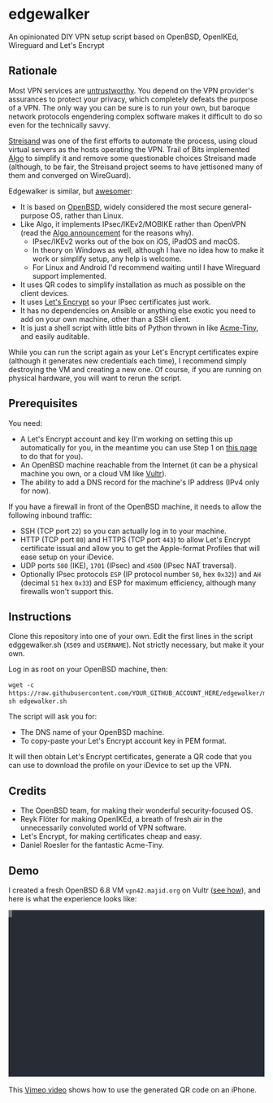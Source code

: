 # edgewalker
An opinionated DIY VPN setup script based on OpenBSD, OpenIKEd, Wireguard and Let's Encrypt

## Rationale

Most VPN services are [untrustworthy](https://mjtsai.com/blog/2019/07/16/most-free-vpn-apps-secretly-owned-by-china/). You depend on the VPN provider's assurances to protect your privacy, which completely defeats the purpose of a VPN. The only way you can be sure is to run your own, but baroque network protocols engendering complex software makes it difficult to do so even for the technically savvy.

[Streisand](https://github.com/StreisandEffect/streisand) was one of the first efforts to automate the process, using cloud virtual servers as the hosts operating the VPN. Trail of Bits implemented [Algo](https://blog.trailofbits.com/2016/12/12/meet-algo-the-vpn-that-works/) to simplify it and remove some questionable choices Streisand made (although, to be fair, the Streisand project seems to have jettisoned many of them and converged on WireGuard).

Edgewalker is similar, but [awesomer](https://xkcd.com/483/):

* It is based on [OpenBSD](https://www.openbsd.org/), widely considered the most secure general-purpose OS, rather than Linux.
* Like Algo, it implements IPsec/IKEv2/MOBIKE rather than OpenVPN (read the [Algo announcement](https://blog.trailofbits.com/2016/12/12/meet-algo-the-vpn-that-works/) for the reasons why).
  * IPsec/IKEv2 works out of the box on iOS, iPadOS and macOS.
  * In theory on Windows as well, although I have no idea how to make it work or simplify setup, any help is welcome.
  * For Linux and Android I'd recommend waiting until I have Wireguard support implemented.
* It uses QR codes to simplify installation as much as possible on the client devices.
* It uses [Let's Encrypt](https://letsencrypt.org/) so your IPsec certificates just work.
* It has no dependencies on Ansible or anything else exotic you need to add on your own machine, other than a SSH client.
* It is just a shell script with little bits of Python thrown in like [Acme-Tiny](https://github.com/diafygi/acme-tiny), and easily auditable.

While you can run the script again as your Let's Encrypt certificates expire (although it generates new credentials each time), I recommend simply destroying the VM and creating a new one. Of course, if you are running on physical hardware, you will want to rerun the script.

## Prerequisites

You need:

* A Let's Encrypt account and key (I'm working on setting this up automatically for you, in the meantime you can use Step 1 on [this page](https://gethttpsforfree.com/) to do that for you).
* An OpenBSD machine reachable from the Internet (it can be a physical machine you own, or a cloud VM like [Vultr](https://www.vultr.com/)).
* The ability to add a DNS record for the machine's IP address (IPv4 only for now).

If you have a firewall in front of the OpenBSD machine, it needs to allow the following inbound traffic:

* SSH (TCP port `22`) so you can actually log in to your machine.
* HTTP (TCP port `80`) and HTTPS (TCP port `443`) to allow Let's Encrypt certificate issual and allow you to get the Apple-format Profiles that will ease setup on your iDevice.
* UDP ports `500` (IKE), `1701` (IPsec) and `4500` (IPsec NAT traversal).
* Optionally IPsec protocols `ESP` (IP protocol number `50`, hex `0x32`)) and `AH` (decimal `51` hex `0x33`) and ESP for maximum efficiency, although many firewalls won't support this.

## Instructions

Clone this repository into one of your own.
Edit the first lines in the script edggewalker.sh (`X509` and `USERNAME`). Not strictly necessary, but make it your own.

Log in as root on your OpenBSD machine, then:

```
wget -c https://raw.githubusercontent.com/YOUR_GITHUB_ACCOUNT_HERE/edgewalker/main/edgewalker.sh
sh edgewalker.sh
```

The script will ask you for:

* The DNS name of your OpenBSD machine.
* To copy-paste your Let's Encrypt account key in PEM format.

It will then obtain Let's Encrypt certificates, generate a QR code that you can use to download the profile on your iDevice to set up the VPN.

## Credits

* The OpenBSD team, for making their wonderful security-focused OS.
* Reyk Flöter for making OpenIKEd, a breath of fresh air in the unnecessarily convoluted world of VPN software.
* Let's Encrypt, for making certificates cheap and easy.
* Daniel Roesler for the fantastic Acme-Tiny.

## Demo

I created a fresh OpenBSD 6.8 VM `vpn42.majid.org` on Vultr ([see how](https://vimeo.com/485215180)), and here is what the experience looks like:

![Sample run of Edgewalker](edgewalker.svg)

This [Vimeo video](https://vimeo.com/485183891) shows how to use the generated QR code on an iPhone.
